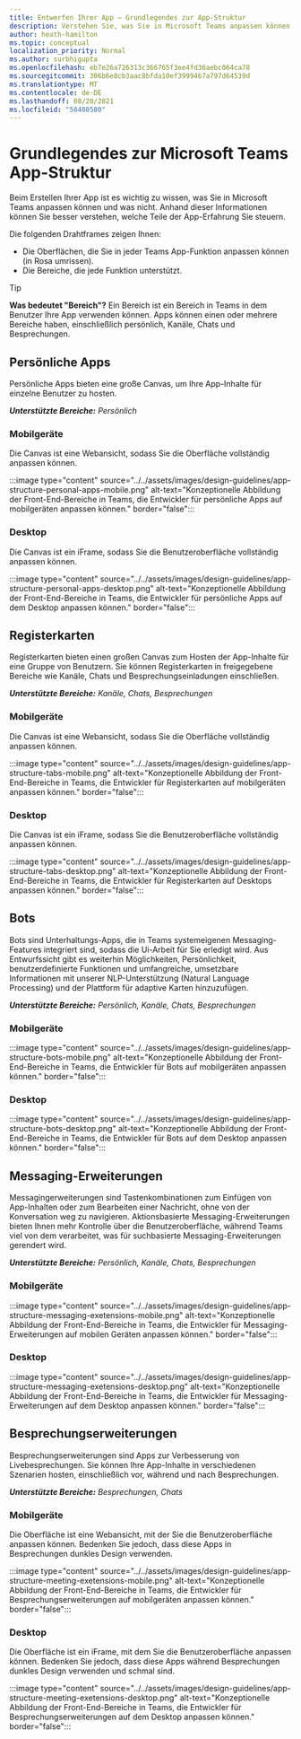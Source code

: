 ```yaml
---
title: Entwerfen Ihrer App – Grundlegendes zur App-Struktur
description: Verstehen Sie, was Sie in Microsoft Teams anpassen können, wenn Sie Ihre App entwerfen.
author: heath-hamilton
ms.topic: conceptual
localization_priority: Normal
ms.author: surbhigupta
ms.openlocfilehash: eb7e26a726313c366765f3ee4fd36aebc064ca78
ms.sourcegitcommit: 306b6e8cb3aac8bfda10ef3999467a797d64539d
ms.translationtype: MT
ms.contentlocale: de-DE
ms.lasthandoff: 08/20/2021
ms.locfileid: "58408580"
---
```

# <a name="understand-the-microsoft-teams-app-structure"></a>Grundlegendes zur Microsoft Teams App-Struktur

Beim Erstellen Ihrer App ist es wichtig zu wissen, was Sie in Microsoft Teams anpassen können und was nicht. Anhand dieser Informationen können Sie besser verstehen, welche Teile der App-Erfahrung Sie steuern.

Die folgenden Drahtframes zeigen Ihnen:

* Die Oberflächen, die Sie in jeder Teams App-Funktion anpassen können (in Rosa umrissen).
* Die Bereiche, die jede Funktion unterstützt.

> [!TIP]
> **Was bedeutet "Bereich"?** Ein Bereich ist ein Bereich in Teams in dem Benutzer Ihre App verwenden können. Apps können einen oder mehrere Bereiche haben, einschließlich persönlich, Kanäle, Chats und Besprechungen.

## <a name="personal-apps"></a>Persönliche Apps

Persönliche Apps bieten eine große Canvas, um Ihre App-Inhalte für einzelne Benutzer zu hosten.

***Unterstützte Bereiche:** Persönlich*

### <a name="mobile"></a>Mobilgeräte

Die Canvas ist eine Webansicht, sodass Sie die Oberfläche vollständig anpassen können.

:::image type="content" source="../../assets/images/design-guidelines/app-structure-personal-apps-mobile.png" alt-text="Konzeptionelle Abbildung der Front-End-Bereiche in Teams, die Entwickler für persönliche Apps auf mobilgeräten anpassen können." border="false":::

### <a name="desktop"></a>Desktop

Die Canvas ist ein iFrame, sodass Sie die Benutzeroberfläche vollständig anpassen können.

:::image type="content" source="../../assets/images/design-guidelines/app-structure-personal-apps-desktop.png" alt-text="Konzeptionelle Abbildung der Front-End-Bereiche in Teams, die Entwickler für persönliche Apps auf dem Desktop anpassen können." border="false":::

## <a name="tabs"></a>Registerkarten

Registerkarten bieten einen großen Canvas zum Hosten der App-Inhalte für eine Gruppe von Benutzern. Sie können Registerkarten in freigegebene Bereiche wie Kanäle, Chats und Besprechungseinladungen einschließen.

***Unterstützte Bereiche:** Kanäle, Chats, Besprechungen*

### <a name="mobile"></a>Mobilgeräte

Die Canvas ist eine Webansicht, sodass Sie die Oberfläche vollständig anpassen können.

:::image type="content" source="../../assets/images/design-guidelines/app-structure-tabs-mobile.png" alt-text="Konzeptionelle Abbildung der Front-End-Bereiche in Teams, die Entwickler für Registerkarten auf mobilgeräten anpassen können." border="false":::

### <a name="desktop"></a>Desktop

Die Canvas ist ein iFrame, sodass Sie die Benutzeroberfläche vollständig anpassen können.

:::image type="content" source="../../assets/images/design-guidelines/app-structure-tabs-desktop.png" alt-text="Konzeptionelle Abbildung der Front-End-Bereiche in Teams, die Entwickler für Registerkarten auf Desktops anpassen können." border="false":::

## <a name="bots"></a>Bots

Bots sind Unterhaltungs-Apps, die in Teams systemeigenen Messaging-Features integriert sind, sodass die Ui-Arbeit für Sie erledigt wird. Aus Entwurfssicht gibt es weiterhin Möglichkeiten, Persönlichkeit, benutzerdefinierte Funktionen und umfangreiche, umsetzbare Informationen mit unserer NLP-Unterstützung (Natural Language Processing) und der Plattform für adaptive Karten hinzuzufügen.

***Unterstützte Bereiche:** Persönlich, Kanäle, Chats, Besprechungen*

### <a name="mobile"></a>Mobilgeräte

:::image type="content" source="../../assets/images/design-guidelines/app-structure-bots-mobile.png" alt-text="Konzeptionelle Abbildung der Front-End-Bereiche in Teams, die Entwickler für Bots auf mobilgeräten anpassen können." border="false":::

### <a name="desktop"></a>Desktop

:::image type="content" source="../../assets/images/design-guidelines/app-structure-bots-desktop.png" alt-text="Konzeptionelle Abbildung der Front-End-Bereiche in Teams, die Entwickler für Bots auf dem Desktop anpassen können." border="false":::

## <a name="messaging-extensions"></a>Messaging-Erweiterungen

Messagingerweiterungen sind Tastenkombinationen zum Einfügen von App-Inhalten oder zum Bearbeiten einer Nachricht, ohne von der Konversation weg zu navigieren. Aktionsbasierte Messaging-Erweiterungen bieten Ihnen mehr Kontrolle über die Benutzeroberfläche, während Teams viel von dem verarbeitet, was für suchbasierte Messaging-Erweiterungen gerendert wird.

***Unterstützte Bereiche:** Persönlich, Kanäle, Chats, Besprechungen*

### <a name="mobile"></a>Mobilgeräte

:::image type="content" source="../../assets/images/design-guidelines/app-structure-messaging-exetensions-mobile.png" alt-text="Konzeptionelle Abbildung der Front-End-Bereiche in Teams, die Entwickler für Messaging-Erweiterungen auf mobilen Geräten anpassen können." border="false":::

### <a name="desktop"></a>Desktop

:::image type="content" source="../../assets/images/design-guidelines/app-structure-messaging-exetensions-desktop.png" alt-text="Konzeptionelle Abbildung der Front-End-Bereiche in Teams, die Entwickler für Messaging-Erweiterungen auf dem Desktop anpassen können." border="false":::

## <a name="meeting-extensions"></a>Besprechungserweiterungen

Besprechungserweiterungen sind Apps zur Verbesserung von Livebesprechungen. Sie können Ihre App-Inhalte in verschiedenen Szenarien hosten, einschließlich vor, während und nach Besprechungen.

***Unterstützte Bereiche:** Besprechungen, Chats*

### <a name="mobile"></a>Mobilgeräte

Die Oberfläche ist eine Webansicht, mit der Sie die Benutzeroberfläche anpassen können. Bedenken Sie jedoch, dass diese Apps in Besprechungen dunkles Design verwenden.

:::image type="content" source="../../assets/images/design-guidelines/app-structure-meeting-exetensions-mobile.png" alt-text="Konzeptionelle Abbildung der Front-End-Bereiche in Teams, die Entwickler für Besprechungserweiterungen auf mobilgeräten anpassen können." border="false":::

### <a name="desktop"></a>Desktop

Die Oberfläche ist ein iFrame, mit dem Sie die Benutzeroberfläche anpassen können. Bedenken Sie jedoch, dass diese Apps während Besprechungen dunkles Design verwenden und schmal sind.

:::image type="content" source="../../assets/images/design-guidelines/app-structure-meeting-exetensions-desktop.png" alt-text="Konzeptionelle Abbildung der Front-End-Bereiche in Teams, die Entwickler für Besprechungserweiterungen auf dem Desktop anpassen können." border="false":::
